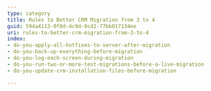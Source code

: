 ```yaml
---
type: category
title: Rules to Better CRM Migration from 3 to 4
guid: 594a4113-0f8d-4c9d-9cd2-77bb017134ee
uri: rules-to-better-crm-migration-from-3-to-4
index:
- do-you-apply-all-hotfixes-to-server-after-migration
- do-you-back-up-everything-before-migration
- do-you-log-each-screen-during-migration
- do-you-run-two-or-more-test-migrations-before-a-live-migration
- do-you-update-crm-installation-files-before-migration

---
```



